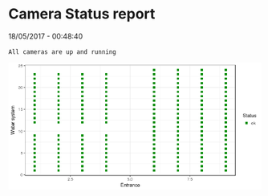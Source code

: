Camera Status report
================
18/05/2017 - 00:48:40

    All cameras are up and running

![](camreport_files/figure-markdown_github/unnamed-chunk-2-1.png)
